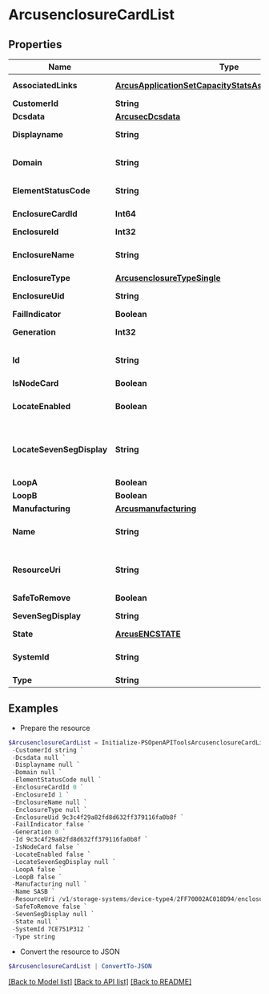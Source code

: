 # ArcusenclosureCardList
## Properties

Name | Type | Description | Notes
------------ | ------------- | ------------- | -------------
**AssociatedLinks** | [**ArcusApplicationSetCapacityStatsAssociatedLinksInner[]**](ArcusApplicationSetCapacityStatsAssociatedLinksInner.md) | Associated Links Details | [optional] 
**CustomerId** | **String** | customerId | [optional] 
**Dcsdata** | [**ArcusecDcsdata**](ArcusecDcsdata.md) |  | [optional] 
**Displayname** | **String** | Enclosure Display name | [optional] 
**Domain** | **String** | Domain that the resource belongs to | [optional] 
**ElementStatusCode** | **String** | Enclosure status code | [optional] 
**EnclosureCardId** | **Int64** | ID of enclosure card. | [optional] 
**EnclosureId** | **Int32** |  | [optional] 
**EnclosureName** | **String** | Name of the enclosure. &#x60;Filter, Sort&#x60; | [optional] 
**EnclosureType** | [**ArcusenclosureTypeSingle**](ArcusenclosureTypeSingle.md) |  | [optional] 
**EnclosureUid** | **String** | Parent UID of the resource. &#x60;Filter&#x60; | [optional] 
**FailIndicator** | **Boolean** |  | [optional] 
**Generation** | **Int32** | generation &#x60;Filter, Sort&#x60; | [optional] 
**Id** | **String** | Unique Identifier of the resource. &#x60;Filter&#x60; | [optional] 
**IsNodeCard** | **Boolean** |  | [optional] 
**LocateEnabled** | **Boolean** | Indicates if the locate beacon is enabled or not | [optional] 
**LocateSevenSegDisplay** | **String** | Seven segment display on enclosure card when locate is on | [optional] 
**LoopA** | **Boolean** |  | [optional] 
**LoopB** | **Boolean** |  | [optional] 
**Manufacturing** | [**Arcusmanufacturing**](Arcusmanufacturing.md) |  | [optional] 
**Name** | **String** | Name of the resource. &#x60;Filter, Sort&#x60; | [optional] 
**ResourceUri** | **String** | resourceUri for detailed enclosure card object | [optional] 
**SafeToRemove** | **Boolean** |  | [optional] 
**SevenSegDisplay** | **String** | Seven segment display | [optional] 
**State** | [**ArcusENCSTATE**](ArcusENCSTATE.md) |  | [optional] 
**SystemId** | **String** | SystemUid/Serial Number  of the array. | [optional] 
**Type** | **String** | type | [optional] 

## Examples

- Prepare the resource
```powershell
$ArcusenclosureCardList = Initialize-PSOpenAPIToolsArcusenclosureCardList  -AssociatedLinks [{&quot;resourceUri&quot;:&quot;/v1/storage-systems/device-type4/2FF70002AC01F0FF&quot;,&quot;type&quot;:&quot;systems&quot;},{&quot;resourceUri&quot;:&quot;/v1/storage-systems/device-type4/2FF70002AC01F0FF/enclosures/9c3c4f29a82fd8d632ff379116fa0b8f&quot;,&quot;type&quot;:&quot;enclosures&quot;}] `
 -CustomerId string `
 -Dcsdata null `
 -Displayname null `
 -Domain null `
 -ElementStatusCode null `
 -EnclosureCardId 0 `
 -EnclosureId 1 `
 -EnclosureName null `
 -EnclosureType null `
 -EnclosureUid 9c3c4f29a82fd8d632ff379116fa0b8f `
 -FailIndicator false `
 -Generation 0 `
 -Id 9c3c4f29a82fd8d632ff379116fa0b8f `
 -IsNodeCard false `
 -LocateEnabled false `
 -LocateSevenSegDisplay null `
 -LoopA false `
 -LoopB false `
 -Manufacturing null `
 -Name SASB `
 -ResourceUri /v1/storage-systems/device-type4/2FF70002AC018D94/enclosures/9c3c4f29a82fd8d632ff379116fa0b8f/enclosure-cards/8621946048c1cb24bdfc57e9b3b460ac `
 -SafeToRemove false `
 -SevenSegDisplay null `
 -State null `
 -SystemId 7CE751P312 `
 -Type string
```

- Convert the resource to JSON
```powershell
$ArcusenclosureCardList | ConvertTo-JSON
```

[[Back to Model list]](../README.md#documentation-for-models) [[Back to API list]](../README.md#documentation-for-api-endpoints) [[Back to README]](../README.md)

